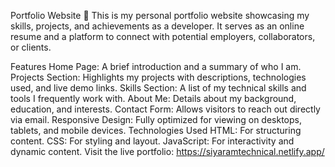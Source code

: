 Portfolio Website 💼
This is my personal portfolio website showcasing my skills, projects, and achievements as a developer. It serves as an online resume and a platform to connect with potential employers, collaborators, or clients.

Features
Home Page: A brief introduction and a summary of who I am.
Projects Section: Highlights my projects with descriptions, technologies used, and live demo links.
Skills Section: A list of my technical skills and tools I frequently work with.
About Me: Details about my background, education, and interests.
Contact Form: Allows visitors to reach out directly via email.
Responsive Design: Fully optimized for viewing on desktops, tablets, and mobile devices.
Technologies Used
HTML: For structuring content.
CSS: For styling and layout.
JavaScript: For interactivity and dynamic content.
Visit the live portfolio: https://siyaramtechnical.netlify.app/
